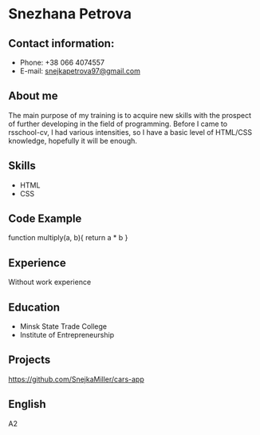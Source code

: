 # Snezhana Petrova

## Contact information:
* Phone: +38 066 4074557
* E-mail: snejkapetrova97@gmail.com

## About me
The main purpose of my training is to acquire new skills with the prospect of further developing in the field of programming. Before I came to rsschool-cv, I had various intensities, so I have a basic level of HTML/CSS knowledge, hopefully it will be enough.

## Skills
* HTML
* CSS

## Code Example
function multiply(a, b){
  return a * b
}

## Experience
Without work experience

## Education
* Minsk State Trade College
* Institute of Entrepreneurship

## Projects
https://github.com/SnejkaMiller/cars-app

## English
A2
